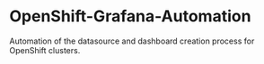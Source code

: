 # OpenShift-Grafana-Automation
Automation of the datasource and dashboard creation process for OpenShift clusters.
